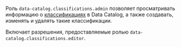 Роль `data-catalog.classifications.admin` позволяет просматривать информацию о [классификациях](../../../metadata-hub/concepts/data-catalog.md#classifications-and-tags) в Data Catalog, а также создавать, изменять и удалять такие классификации.

Включает разрешения, предоставляемые ролью `data-catalog.classifications.editor`.
